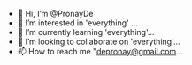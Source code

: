 - 👋 Hi, I’m @PronayDe
- 👀 I’m interested in \'everything\' ...
- 🌱 I’m currently learning \'everything\'...
- 💞️ I’m looking to collaborate on \'everything\'...
- 📫 How to reach me "depronay@gmail.com...

<!---
PronayDe/PronayDe is a ✨ special ✨ repository because its `README.md` (this file) appears on your GitHub profile.
You can click the Preview link to take a look at your changes.
--->
